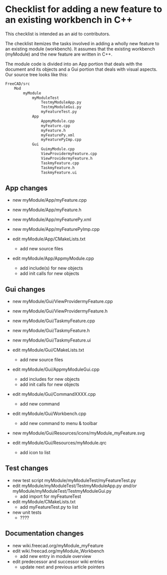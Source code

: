 # Checklist for adding a new feature to an existing workbench in C++

This checklist is intended as an aid to contributors.

The checklist itemizes the tasks involved in adding a wholly new feature to an
existing module (workbench). It assumes that the existing workbench (myModule) 
and the new feature are written in C++. 

The module code is divided into an App portion that deals with the document and
its objects and a Gui portion that deals with visual aspects. Our source tree looks
like this:

```txt
FreeCAD/src
    Mod
        myModule
            myModuleTest
                TestmyModuleApp.py
                TestmyModuleGui.py
                myFeatureTest.py
            App
                AppmyModule.cpp
                myFeature.cpp
                myFeature.h
                myFeaturePy.xml
                myFeaturePyImp.cpp
            Gui
                GuimyModule.cpp
                ViewProvidermyFeature.cpp
                ViewProvidermyFeature.h
                TaskmyFeature.cpp
                TaskmyFeature.h
                TaskmyFeature.ui
```

## App changes

- new myModule/App/myFeature.cpp
- new myModule/App/myFeature.h
- new myModule/App/myFeaturePy.xml
- new myModule/App/myFeaturePyImp.cpp

- edit myModule/App/CMakeLists.txt
  + add new source files
- edit myModule/App/AppmyModule.cpp
  + add include(s) for new objects
  + add init calls for new objects

## Gui changes

- new myModule/Gui/ViewProvidermyFeature.cpp
- new myModule/Gui/ViewProvidermyFeature.h
- new myModule/Gui/TaskmyFeature.cpp
- new myModule/Gui/TaskmyFeature.h
- new myModule/Gui/TaskmyFeature.ui

- edit myModule/Gui/CMakeLists.txt
  + add new source files
- edit myModule/Gui/AppmyModuleGui.cpp
  + add includes for new objects
  + add init calls for new objects
- edit myModule/Gui/CommandXXXX.cpp
  + add new command
- edit myModule/Gui/Workbench.cpp
  + add new command to menu & toolbar

- new myModule/Gui/Resources/icons/myModule_myFeature.svg
- edit myModule/Gui/Resources/myModule.qrc
  + add icon to list

## Test changes

- new test script myModule/myModuleTest/myFeatureTest.py
- edit myModule/myModuleTest/TestmyModuleApp.py _and/or_ myModule/myModuleTest/TestmyModuleGui.py 
  + add import for myFeatureTest
- edit myModule/CMakeLists.txt
  + add myFeatureTest.py to list
- new unit tests
  + ????

## Documentation changes

- new wiki.freecad.org/myModule_myFeature
- edit wiki.freecad.org/myModule_Workbench
  + add new entry in module overview
- edit predecessor and successor wiki entries
  + update next and previous article pointers
